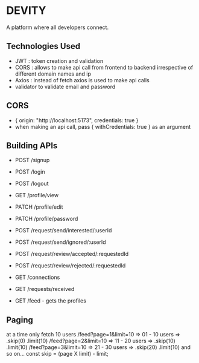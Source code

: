 # DEVITY

A platform where all developers connect.

## Technologies Used

- JWT : token creation and validation
- CORS : allows to make api call from frontend to backend irrespective of different domain names and ip
- Axios : instead of fetch axios is used to make api calls
- validator to validate email and password

## CORS

- { origin: "http://localhost:5173",
  credentials: true
  }
- when making an api call, pass { withCredentials: true } as an argument

## Building APIs

- POST /signup
- POST /login
- POST /logout

- GET /profile/view
- PATCH /profile/edit
- PATCH /profile/password

- POST /request/send/interested/:userId
- POST /request/send/ignored/:userId

- POST /request/review/accepted/:requestedId
- POST /request/review/rejected/:requestedId

- GET /connections
- GET /requests/received
- GET /feed - gets the profiles

## Paging

at a time only fetch 10 users
/feed?page=1&limit=10 => 01 - 10 users => .skip(0) .limit(10)
/feed?page=2&limit=10 => 11 - 20 users => .skip(10) .limit(10)
/feed?page=3&limit=10 => 21 - 30 users => .skip(20) .limit(10)
and so on...
const skip = (page X limit) - limit;
